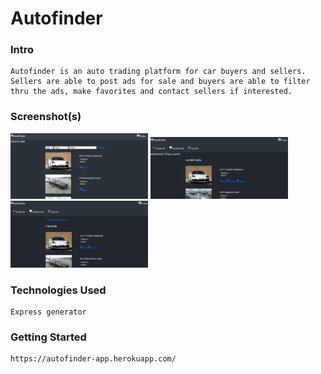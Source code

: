 # Autofinder

### Intro

    Autofinder is an auto trading platform for car buyers and sellers. Sellers are able to post ads for sale and buyers are able to filter thru the ads, make favorites and contact sellers if interested.


### Screenshot(s)

<img src="public/images/Screenshot main.jpg" width="220">
<img src="public/images/Screenshot profile.jpg" width="220">
<img src="public/images/Screenshot fav.jpg" width="220">

### Technologies Used

    Express generator

### Getting Started
    
    https://autofinder-app.herokuapp.com/
